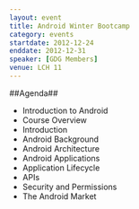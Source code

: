 ```yaml
---
layout: event
title: Android Winter Bootcamp
category: events
startdate: 2012-12-24
enddate: 2012-12-31
speaker: [GDG Members]
venue: LCH 11 
---
```


##Agenda##
*	Introduction to Android
*	Course Overview 
*	Introduction
*	Android Background
*	Android Architecture
*	Android Applications
*	Application Lifecycle
*	APIs
*	Security and Permissions
*	The Android Market
